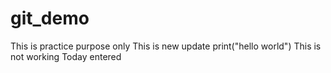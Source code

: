 # git_demo
This is practice purpose only
This is new update
print("hello world")
This is not working
Today entered
